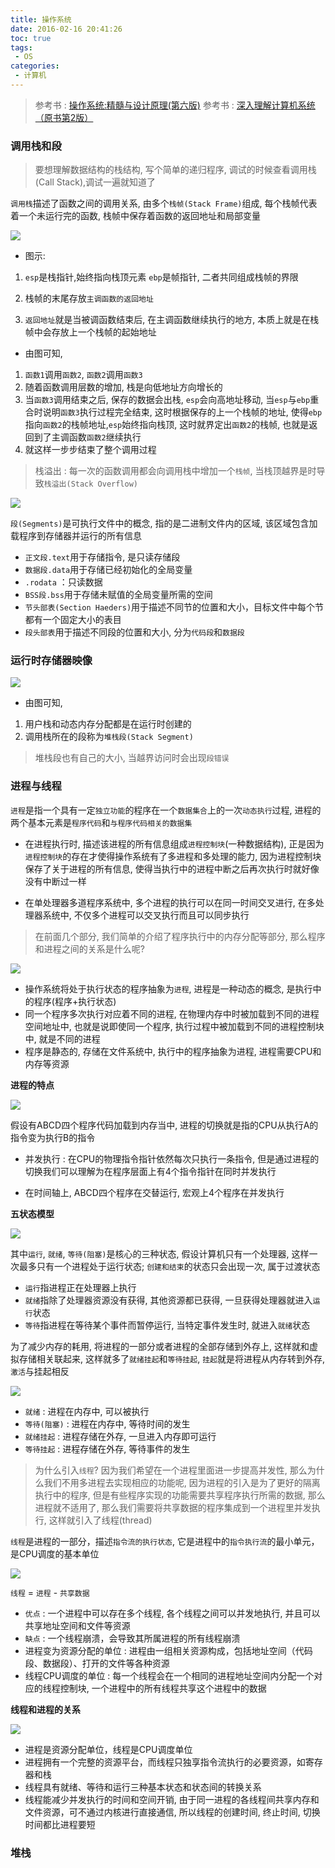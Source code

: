 ```yaml
---
title: 操作系统
date: 2016-02-16 20:41:26
toc: true
tags:
 - OS
categories:
 - 计算机
---
```

> 参考书 : [操作系统:精髓与设计原理(第六版)](https://book.douban.com/subject/5064311/) 
> 参考书 : [深入理解计算机系统（原书第2版）](https://book.douban.com/subject/5333562/)
<!--more-->

### **调用栈和段**

> 要想理解数据结构的栈结构, 写个简单的递归程序, 调试的时候查看调用栈(Call Stack),调试一遍就知道了

`调用栈`描述了函数之间的调用关系, 由多个`栈帧(Stack Frame)`组成, 每个栈帧代表着一个未运行完的函数, 栈帧中保存着函数的返回地址和局部变量

![](/img/操作系统/stack.png)

- 图示:

1. `esp`是栈指针,始终指向栈顶元素 `ebp`是帧指针, 二者共同组成栈帧的界限

2. 栈帧的末尾存放`主调函数的返回地址`

3. `返回地址`就是当被调函数结束后, 在主调函数继续执行的地方, 本质上就是在栈帧中会存放上一个栈帧的起始地址

- 由图可知, 
1. `函数1`调用`函数2`, `函数2`调用`函数3`
2. 随着函数调用层数的增加, 栈是向低地址方向增长的
3. 当`函数3`调用结束之后, 保存的数据会出栈, `esp`会向高地址移动, 当`esp`与`ebp`重合时说明`函数3`执行过程完全结束, 这时根据保存的上一个栈帧的地址, 使得`ebp`指向`函数2`的栈帧地址,`esp`始终指向栈顶, 这时就界定出`函数2`的栈帧, 也就是返回到了主调函数`函数2`继续执行
4. 就这样一步步结束了整个调用过程

> 栈溢出 : 每一次的函数调用都会向调用栈中增加一个`栈帧`, 当栈顶越界是时导致`栈溢出(Stack Overflow)`

![](/img/操作系统/segment.jpg)

`段(Segments)`是可执行文件中的概念, 指的是二进制文件内的区域, 该区域包含加载程序到存储器并运行的所有信息
- `正文段.text`用于存储指令, 是只读存储段
- `数据段.data`用于存储已经初始化的全局变量
- `.rodata` ：只读数据
- `BSS段.bss`用于存储未赋值的全局变量所需的空间
- `节头部表(Section Haeders)`用于描述不同节的位置和大小，目标文件中每个节都有一个固定大小的表目
- `段头部表`用于描述不同段的位置和大小, 分为`代码段`和`数据段`

### **运行时存储器映像**

![](/img/操作系统/run.png)

- 由图可知,

1. 用户栈和动态内存分配都是在运行时创建的
2. 调用栈所在的段称为`堆栈段(Stack Segment)`

> 堆栈段也有自己的大小, 当越界访问时会出现`段错误`

### **进程与线程**

`进程`是指一个具有一定`独立功能`的程序在一个`数据集合`上的一次`动态执行`过程, 进程的两个基本元素是`程序代码`和`与程序代码相关的数据集`

- 在进程执行时, 描述该进程的所有信息组成`进程控制块`(一种数据结构), 正是因为`进程控制块`的存在才使得操作系统有了多进程和多处理的能力, 因为进程控制块保存了关于进程的所有信息, 使得当执行中的进程中断之后再次执行时就好像没有中断过一样

- 在单处理器多道程序系统中, 多个进程的执行可以在同一时间交叉进行, 在多处理器系统中, 不仅多个进程可以交叉执行而且可以同步执行

> 在前面几个部分, 我们简单的介绍了程序执行中的内存分配等部分, 那么程序和进程之间的关系是什么呢?

![](/img/操作系统/process.png)

- 操作系统将处于执行状态的程序抽象为`进程`, 进程是一种动态的概念, 是执行中的程序(程序+执行状态)
- 同一个程序多次执行对应着不同的进程, 在物理内存中时被加载到不同的进程空间地址中, 也就是说即使同一个程序, 执行过程中被加载到不同的进程控制块中, 就是不同的进程
- 程序是静态的, 存储在文件系统中, 执行中的程序抽象为进程, 进程需要CPU和内存等资源



**进程的特点**

![](/img/操作系统/process1.png)

假设有ABCD四个程序代码加载到内存当中, 进程的切换就是指的CPU从执行A的指令变为执行B的指令

- 并发执行 : 在CPU的物理指令指针依然每次只执行一条指令, 但是通过进程的切换我们可以理解为在程序层面上有4个指令指针在同时并发执行

- 在时间轴上, ABCD四个程序在交替运行, 宏观上4个程序在并发执行

**五状态模型**

![](/img/操作系统/process2.png)

其中`运行`, `就绪`, `等待(阻塞)`是核心的三种状态, 假设计算机只有一个处理器, 这样一次最多只有一个进程处于运行状态; `创建和结束`的状态只会出现一次, 属于过渡状态

- `运行`指进程正在处理器上执行
- `就绪`指除了处理器资源没有获得, 其他资源都已获得, 一旦获得处理器就进入`运行`状态
- `等待`指进程在等待某个事件而暂停运行, 当特定事件发生时, 就进入`就绪`状态

为了减少内存的耗用, 将进程的一部分或者进程的全部存储到外存上, 这样就和虚拟存储相关联起来, 这样就多了`就绪挂起`和`等待挂起`, `挂起`就是将进程从内存转到外存, `激活`与挂起相反

![](/img/操作系统/process3.png)

- `就绪` : 进程在内存中, 可以被执行
- `等待(阻塞)` : 进程在内存中, 等待时间的发生 
- `就绪挂起` : 进程存储在外存, 一旦进入内存即可运行
- `等待挂起` : 进程存储在外存, 等待事件的发生

> 为什么引入`线程`? 因为我们希望在一个进程里面进一步提高并发性, 那么为什么我们不用多进程去实现相应的功能呢, 因为进程的引入是为了更好的隔离执行中的程序, 但是有些程序实现的功能需要共享程序执行所需的数据, 那么进程就不适用了, 那么我们需要将共享数据的程序集成到一个进程里并发执行, 这样就引入了线程(thread)

`线程`是进程的一部分，描述`指令流的执行状态`, 它是进程中的`指令执行流`的最小单元，是CPU调度的基本单位

![](/img/操作系统/thread.png)

`线程` = `进程` - `共享数据`

- `优点` : 一个进程中可以存在多个线程, 各个线程之间可以并发地执行, 并且可以共享地址空间和文件等资源
- `缺点` : 一个线程崩溃，会导致其所属进程的所有线程崩溃
- 进程变为资源分配的单位 : 进程由一组相关资源构成，包括地址空间（代码段、数据段）、打开的文件等各种资源
- 线程CPU调度的单位 : 每一个线程会在一个相同的进程地址空间内分配一个对应的线程控制块, 一个进程中的所有线程共享这个进程中的数据

**线程和进程的关系**

![](/img/操作系统/thread1.png)

- 进程是资源分配单位，线程是CPU调度单位
- 进程拥有一个完整的资源平台，而线程只独享指令流执行的必要资源，如寄存器和栈
- 线程具有就绪、等待和运行三种基本状态和状态间的转换关系
- 线程能减少并发执行的时间和空间开销, 由于同一进程的各线程间共享内存和文件资源，可不通过内核进行直接通信, 所以线程的创建时间, 终止时间, 切换时间都比进程要短

### **堆栈**



















